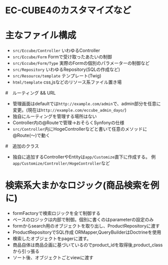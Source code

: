 # EC-CUBE4のカスタマイズなど


# 主なファイル構成

- `src/Eccube/Controller` いわゆるController
- `src/Eccube/Form` Formで受け取ったあたいの制御
- `src/Eccube/Form/Type` 実際のFormの個別のパラメーターの制御など
- `src/Repository` いわゆるRepository(SQLの作成など)
- `src/Resource/template` テンプレート(Twig)
- `html/template` css,jsなどのリソース系ファイル置き場

#　ルーティング && URL

- 管理画面はdefaultでは`http://example.com/admin`で、admin部分を任意に変更。(現在は`http://example.com/eccube_admin_dayo/`)
- 独自にルーティングを管理する場所はない
- Controller内の@Routeで管理→おそらくSynfonyの仕様
- `src/Controller`内にHogeControllerなどと書いて任意のメソッドに@Route(〜)で動く

#　追加のクラス

- 独自に追加するControllerやEntityは`app/Customize`直下に作成する。
例 `app/Customize/Controller/HogeController`など


# 検索系大まかなロジック(商品検索を例に)
- formFactoryで検索ロジックを全て制御する
- ベースのロジックは内部で制御。個別に書くのはparameterの設定のみ
- formからsearch用のオブジェクトを取り出し、ProductRepositoryに渡す
- ProductRepositoryでSQL作成 ORMapper,QueryBuilderはDoctrineを使用
- 検索したオブジェクトをpagerに渡す。
- 商品自体は商品企画に基づいているのでproduct_idを取得後,product_classから引っ張る
- ソート後、オブジェクトごとviewに渡す
